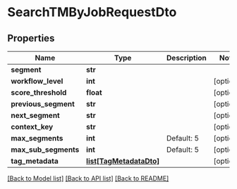 # SearchTMByJobRequestDto

## Properties
Name | Type | Description | Notes
------------ | ------------- | ------------- | -------------
**segment** | **str** |  | 
**workflow_level** | **int** |  | [optional] 
**score_threshold** | **float** |  | [optional] 
**previous_segment** | **str** |  | [optional] 
**next_segment** | **str** |  | [optional] 
**context_key** | **str** |  | [optional] 
**max_segments** | **int** | Default: 5 | [optional] 
**max_sub_segments** | **int** | Default: 5 | [optional] 
**tag_metadata** | [**list[TagMetadataDto]**](TagMetadataDto.md) |  | [optional] 

[[Back to Model list]](../README.md#documentation-for-models) [[Back to API list]](../README.md#documentation-for-api-endpoints) [[Back to README]](../README.md)


